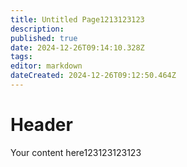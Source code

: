 ```yaml
---
title: Untitled Page1213123123
description: 
published: true
date: 2024-12-26T09:14:10.328Z
tags: 
editor: markdown
dateCreated: 2024-12-26T09:12:50.464Z
---
```


# Header
Your content here123123123123